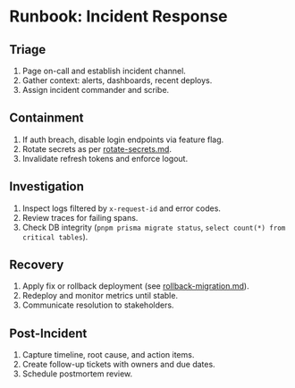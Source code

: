 # Runbook: Incident Response

## Triage
1. Page on-call and establish incident channel.
2. Gather context: alerts, dashboards, recent deploys.
3. Assign incident commander and scribe.

## Containment
1. If auth breach, disable login endpoints via feature flag.
2. Rotate secrets as per [rotate-secrets.md](rotate-secrets.md).
3. Invalidate refresh tokens and enforce logout.

## Investigation
1. Inspect logs filtered by `x-request-id` and error codes.
2. Review traces for failing spans.
3. Check DB integrity (`pnpm prisma migrate status`, `select count(*) from critical tables`).

## Recovery
1. Apply fix or rollback deployment (see [rollback-migration.md](rollback-migration.md)).
2. Redeploy and monitor metrics until stable.
3. Communicate resolution to stakeholders.

## Post-Incident
1. Capture timeline, root cause, and action items.
2. Create follow-up tickets with owners and due dates.
3. Schedule postmortem review.
